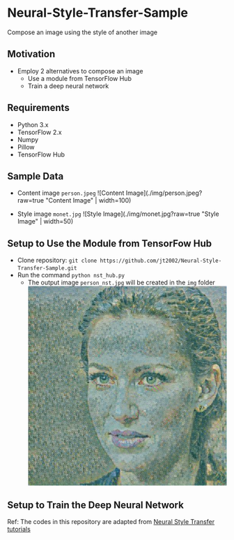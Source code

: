 # Neural-Style-Transfer-Sample
Compose an image using the style of another image

## Motivation
- Employ 2 alternatives to compose an image
  - Use a module from TensorFlow Hub
  - Train a deep neural network

## Requirements
- Python 3.x
- TensorFlow 2.x
- Numpy
- Pillow
- TensorFlow Hub

## Sample Data
- Content image `person.jpeg`
  ![Content Image](./img/person.jpeg?raw=true "Content Image" | width=100)

- Style image `monet.jpg`
  ![Style Image](./img/monet.jpg?raw=true "Style Image" | width=50)

## Setup to Use the Module from TensorFow Hub
- Clone repository: `git clone https://github.com/jt2002/Neural-Style-Transfer-Sample.git`
- Run the command `python nst_hub.py`
  - The output image `person_nst.jpg` will be created in the `img` folder
    ![Out Image](./img/person_nst.jpg?raw=true "Out Image")

## Setup to Train the Deep Neural Network

Ref: The codes in this repository are adapted from [Neural Style Transfer tutorials](https://www.tensorflow.org/tutorials/generative/style_transfer)
